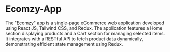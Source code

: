 # Ecomzy-App
The "Ecomzy" app is a single-page eCommerce web application developed using React JS, Tailwind CSS, and Redux. The application features a Home section displaying products and a Cart section for managing selected items. It integrates with a RESTful API to fetch product data dynamically, demonstrating efficient state management using Redux.
